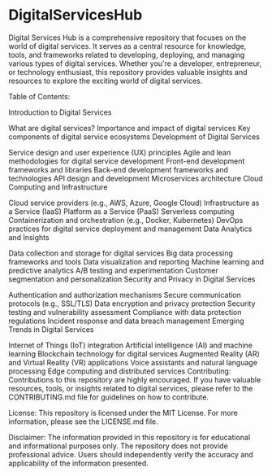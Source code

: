 # DigitalServicesHub
Digital Services Hub is a comprehensive repository that focuses on the world of digital services. It serves as a central resource for knowledge, tools, and frameworks related to developing, deploying, and managing various types of digital services.
Whether you're a developer, entrepreneur, or technology enthusiast, this repository provides valuable insights and resources to explore the exciting world of digital services.

Table of Contents:

Introduction to Digital Services

What are digital services?
Importance and impact of digital services
Key components of digital service ecosystems
Development of Digital Services

Service design and user experience (UX) principles
Agile and lean methodologies for digital service development
Front-end development frameworks and libraries
Back-end development frameworks and technologies
API design and development
Microservices architecture
Cloud Computing and Infrastructure

Cloud service providers (e.g., AWS, Azure, Google Cloud)
Infrastructure as a Service (IaaS)
Platform as a Service (PaaS)
Serverless computing
Containerization and orchestration (e.g., Docker, Kubernetes)
DevOps practices for digital service deployment and management
Data Analytics and Insights

Data collection and storage for digital services
Big data processing frameworks and tools
Data visualization and reporting
Machine learning and predictive analytics
A/B testing and experimentation
Customer segmentation and personalization
Security and Privacy in Digital Services

Authentication and authorization mechanisms
Secure communication protocols (e.g., SSL/TLS)
Data encryption and privacy protection
Security testing and vulnerability assessment
Compliance with data protection regulations
Incident response and data breach management
Emerging Trends in Digital Services

Internet of Things (IoT) integration
Artificial intelligence (AI) and machine learning
Blockchain technology for digital services
Augmented Reality (AR) and Virtual Reality (VR) applications
Voice assistants and natural language processing
Edge computing and distributed services
Contributing:
Contributions to this repository are highly encouraged. If you have valuable resources, tools, or insights related to digital services, please refer to the CONTRIBUTING.md file for guidelines on how to contribute.

License:
This repository is licensed under the MIT License. For more information, please see the LICENSE.md file.

Disclaimer:
The information provided in this repository is for educational and informational purposes only. The repository does not provide professional advice. Users should independently verify the accuracy and applicability of the information presented.
